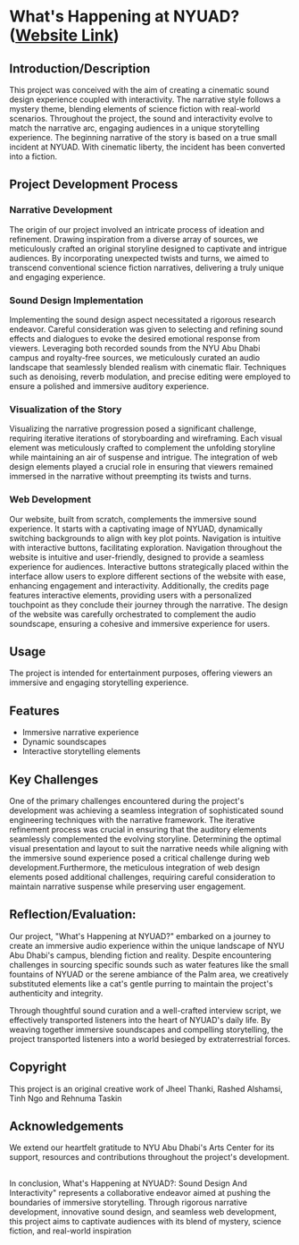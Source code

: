 # What's Happening at NYUAD? ([Website Link](https://jheel2006.github.io/Sound_Project/))


## Introduction/Description
This project was conceived with the aim of creating a cinematic sound design experience coupled with interactivity. The narrative style follows a mystery theme, blending elements of science fiction with real-world scenarios. Throughout the project, the sound and interactivity evolve to match the narrative arc, engaging audiences in a unique storytelling experience. The beginning narrative of the story is based on a true small incident at NYUAD. With cinematic liberty, the incident has been converted into a fiction. 


## Project Development Process

### Narrative Development
The origin of our project involved an intricate process of ideation and refinement. Drawing inspiration from a diverse array of sources, we meticulously crafted an original storyline designed to captivate and intrigue audiences. By incorporating unexpected twists and turns, we aimed to transcend conventional science fiction narratives, delivering a truly unique and engaging experience.

### Sound Design Implementation
Implementing the sound design aspect necessitated a rigorous research endeavor. Careful consideration was given to selecting and refining sound effects and dialogues to evoke the desired emotional response from viewers. Leveraging both recorded sounds from the NYU Abu Dhabi campus and royalty-free sources, we meticulously curated an audio landscape that seamlessly blended realism with cinematic flair. Techniques such as denoising, reverb modulation, and precise editing were employed to ensure a polished and immersive auditory experience.

### Visualization of the Story
Visualizing the narrative progression posed a significant challenge, requiring iterative iterations of storyboarding and wireframing. Each visual element was meticulously crafted to complement the unfolding storyline while maintaining an air of suspense and intrigue. The integration of web design elements played a crucial role in ensuring that viewers remained immersed in the narrative without preempting its twists and turns.

### Web Development
Our website, built from scratch, complements the immersive sound experience. It starts with a captivating image of NYUAD, dynamically switching backgrounds to align with key plot points. Navigation is intuitive with interactive buttons, facilitating exploration. Navigation throughout the website is intuitive and user-friendly, designed to provide a seamless experience for audiences. Interactive buttons strategically placed within the interface allow users to explore different sections of the website with ease, enhancing engagement and interactivity. Additionally, the credits page features interactive elements, providing users with a personalized touchpoint as they conclude their journey through the narrative. The design of the website was carefully orchestrated to complement the audio soundscape, ensuring a cohesive and immersive experience for users. 

## Usage
The project is intended for entertainment purposes, offering viewers an immersive and engaging storytelling experience.

## Features
- Immersive narrative experience
- Dynamic soundscapes
- Interactive storytelling elements

## Key Challenges
One of the primary challenges encountered during the project's development was achieving a seamless integration of sophisticated sound engineering techniques with the narrative framework. The iterative refinement process was crucial in ensuring that the auditory elements seamlessly complemented the evolving storyline. Determining the optimal visual presentation and layout to suit the narrative needs while aligning with the immersive sound experience posed a critical challenge during web development.Furthermore, the meticulous integration of web design elements posed additional challenges, requiring careful consideration to maintain narrative suspense while preserving user engagement.

## Reflection/Evaluation:
Our project, "What's Happening at NYUAD?" embarked on a journey to create an immersive audio experience within the unique landscape of NYU Abu Dhabi's campus, blending fiction and reality. Despite encountering challenges in sourcing specific sounds such as water features like the small fountains of NYUAD or the serene ambiance of the Palm area, we creatively substituted elements like a cat's gentle purring to maintain the project's authenticity and integrity.

Through thoughtful sound curation and a well-crafted interview script, we effectively transported listeners into the heart of NYUAD's daily life. By weaving together immersive soundscapes and compelling storytelling, the project transported listeners into a world besieged by extraterrestrial forces. 

## Copyright 
This project is an original creative work of Jheel Thanki, Rashed Alshamsi, Tinh Ngo and Rehnuma Taskin

## Acknowledgements
We extend our heartfelt gratitude to NYU Abu Dhabi's Arts Center for its support, resources and contributions throughout the project's development.

##
In conclusion, What's Happening at NYUAD?: Sound Design And Interactivity" represents a collaborative endeavor aimed at pushing the boundaries of immersive storytelling. Through rigorous narrative development, innovative sound design, and seamless web development, this project aims to captivate audiences with its blend of mystery, science fiction, and real-world inspiration
